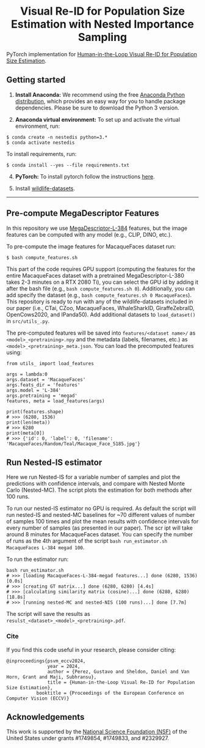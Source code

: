 
<h1 align="center">Visual Re-ID for Population Size Estimation with Nested Importance Sampling</h1>


PyTorch implementation for [Human-in-the-Loop Visual Re-ID for Population Size Estimation](https://arxiv.org/abs/2312.05287).


## Getting started

1. **Install Anaconda:** We recommend using the free [Anaconda Python
distribution](https://www.anaconda.com/download/), which provides an
easy way for you to handle package dependencies. Please be sure to
download the Python 3 version.

3. **Anaconda virtual environment:** To set up and activate the virtual environment,
run:
```
$ conda create -n nestedis python=3.*
$ conda activate nestedis
```

To install requirements, run:
```
$ conda install --yes --file requirements.txt
```

4. **PyTorch:** To install pytorch follow the instructions [here](https://pytorch.org/).


5. Install [wildlife-datasets](https://github.com/WildlifeDatasets/wildlife-datasets).

-------
## Pre-compute MegaDescriptor Features

In this repository we use [MegaDescriptor-L-384](https://huggingface.co/BVRA/MegaDescriptor-L-384) features, but the image features can be computed with any model (e.g., CLIP, DINO, etc.). 

To pre-compute the image features for MacaqueFaces dataset run:

```
$ bash compute_features.sh
```

This part of the code requires GPU support (computing the features for the entire MacaqueFaces dataset with a pretrained MegaDescriptor-L-380 takes 2-3 minutes on a RTX 2080 Ti), you can select the GPU id by adding it after the bash file (e.g., `bash compute_features.sh 0`). 
Additionally, you can add specify the dataset (e.g., `bash compute_features.sh 0 MacaqueFaces`). This repository is ready to run with any of the wildlife-datasets included in our paper (i.e., CTai, CZoo, MacaqueFaces, WhaleSharkID, GiraffeZebraID, OpenCows2020, and IPanda50). Add additional datasets to `load_dataset()` in `src/utils_.py`.

The pre-computed features will be saved into `features/<dataset name>/` as `<model>_<pretraining>.npy` and the metadata (labels, filenames, etc.) as `<model>_<pretraining>_meta.json`. 
You can load the precomputed features using: 

```
from utils_ import load_features

args = lambda:0
args.dataset = 'MacaqueFaces'
args.feats_dir = 'features'
args.model = 'L-384'
args.pretraining = 'megad' 
features, meta = load_features(args)

print(features.shape)
# >>> (6280, 1536)
print(len(meta))
# >>> 6280
print(meta[0])
# >>> {'id': 0, 'label': 0, 'filename': 'MacaqueFaces/Random/Teal/Macaque_Face_5185.jpg'}
```

## Run Nested-IS estimator

Here we run Nested-IS for a variable number of samples and plot the predictions with confidence intervals, and compare with Nested Monte Carlo (Nested-MC). The script plots the estimation for both methods after 100 runs.

To run our nested-IS estimator no GPU is required. As default the script will run nested-IS and nested-MC baselines for ~70 different values of
number of samples 100 times and plot the mean results with confidence intervals for every number of samples (as presented in our paper). The scr
ipt will take around 8 minutes for MacaqueFaces dataset. You can specify the number of runs as the 4th argument of the script `bash run_estimator.sh MacaqueFaces L-384 megad 100`.

To run the estimator run:
```
bash run_estimator.sh
# >>> [loading MacaqueFaces-L-384-megad features...] done (6280, 1536) [0.0s]
# >>> [creating GT matrix...] done (6280, 6280) [4.4s]
# >>> [calculating similarity matrix (cosine)...] done (6280, 6280) [18.8s]
# >>> [running nested-MC and nested-NIS (100 runs)...] done [7.7m]
```

The script will save the results as `resulst_<dataset>_<model>_<pretraining>.pdf`.

### Cite

If you find this code useful in your research, please consider citing:
```
@inproceedings{psvm_eccv2024,
      	       year = 2024,
      	       author = {Perez, Gustavo and Sheldon, Daniel and Van Horn, Grant and Maji, Subhransu},
      	       title = {Human-in-the-Loop Visual Re-ID for Population Size Estimation},
	       booktitle = {Proceedings of the European Conference on Computer Vision (ECCV)}
```

## Acknowledgements

This work is supported by the [National Science Foundation (NSF)](https://nsf.gov/index.jsp) of the United States under grants \#1749854, \#1749833, and \#2329927.
